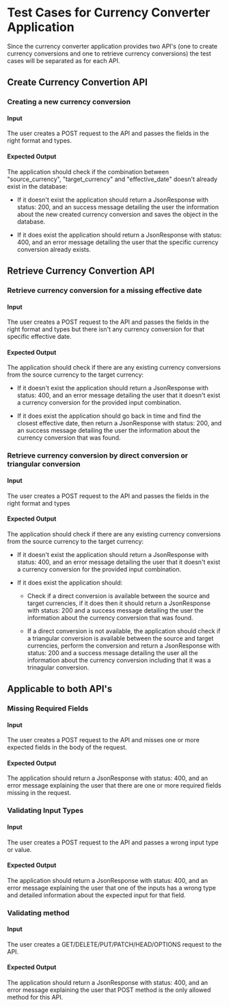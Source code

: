 # Test Cases for Currency Converter Application

Since the currency converter application provides two API's (one to create currency conversions and one to retrieve currency conversions) the test cases will be separated as for each API.

## Create Currency Convertion API

### Creating a new currency conversion

#### Input

The user creates a POST request to the API and passes the fields in the right format and types.

#### Expected Output

The application should check if the combination between "source_currency", "target_currency" and "effective_date" doesn't already exist in the database: 

- If it doesn't exist the application should return a JsonResponse with status: 200, and an success message detailing the user the information about the new created currency conversion and saves the object in the database.

- If it does exist the application should return a JsonResponse with status: 400, and an error message detailing the user that the specific currency conversion already exists.


## Retrieve Currency Convertion API

### Retrieve currency conversion for a missing effective date

#### Input

The user creates a POST request to the API and passes the fields in the right format and types but there isn't any currency conversion for that specific effective date.

#### Expected Output

The application should check if there are any existing currency conversions from the source currency to the target currency: 

- If it doesn't exist the application should return a JsonResponse with status: 400, and an error message detailing the user that it doesn't exist a currency conversion for the provided input combination.

- If it does exist the application should go back in time and find the closest effective date, then return a JsonResponse with status: 200, and an success message detailing the user the information about the currency conversion that was found.

### Retrieve currency conversion by direct conversion or triangular conversion

#### Input

The user creates a POST request to the API and passes the fields in the right format and types

#### Expected Output

The application should check if there are any existing currency conversions from the source currency to the target currency: 

- If it doesn't exist the application should return a JsonResponse with status: 400, and an error message detailing the user that it doesn't exist a currency conversion for the provided input combination.

- If it does exist the application should: 

    - Check if a direct conversion is available between the source and target currencies, if it does then it should return a JsonResponse with status: 200 and a success message detailing the user the information about the currency conversion that was found.

    - If a direct conversion is not available, the application should check if a triangular conversion is available between the source and target currencies, perform the conversion and return a JsonResponse with status: 200 and a success message detailing the user all the information about the currency conversion including that it was a trinagular conversion.

## Applicable to both API's 

### Missing Required Fields

#### Input

The user creates a POST request to the API and misses one or more expected fields in the body of the request.

#### Expected Output

The application should return a JsonResponse with status: 400, and an error message explaining the user that there are one or more required fields missing in the request.

### Validating Input Types

#### Input

The user creates a POST request to the API and passes a wrong input type or value.

#### Expected Output

The application should return a JsonResponse with status: 400, and an error message explaining the user that one of the inputs has a wrong type and detailed information about the expected input for that field.

### Validating method

#### Input

The user creates a GET/DELETE/PUT/PATCH/HEAD/OPTIONS request to the API.

#### Expected Output

The application should return a JsonResponse with status: 400, and an error message explaining the user that POST method is the only allowed method for this API.